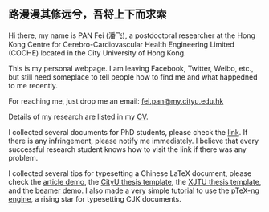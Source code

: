 ## 路漫漫其修远兮，吾将上下而求索

Hi there, my name is PAN Fei (潘飞), a postdoctoral researcher at the Hong Kong Centre for Cerebro-Cardiovascular Health Engineering Limited (COCHE) located in the City University of Hong Kong.

This is my personal webpage. I am leaving Facebook, Twitter, Weibo, etc., but still need someplace to tell people how to find me and what happedned to me recently.

For reaching me, just drop me an email: fei.pan@my.cityu.edu.hk

Details of my research are listed in my [CV](https://raw.githubusercontent.com/fei-pan/fei_pan.github.io/master/FeiPAN_CV.pdf).

I collected several documents for PhD students, please check the [link](https://cryptpad.fr/drive/#/2/drive/view/skD-NRKvP2CLAuXha+b-XwLBAWPCc8Nuyek89eUZ7yg/). If there is any infringement, please notify me immediately. I believe that every successful research student knows how to visit the link if there was any problem.

I collected several tips for typesetting a Chinese LaTeX document, please check the [article demo](https://www.overleaf.com/read/rjjrqfthgzkc), the [CityU thesis template](https://www.overleaf.com/read/mwpbypjxngvh), the [XJTU thesis template](https://www.overleaf.com/read/btmjxpfhjjwy), and the [beamer demo](https://www.overleaf.com/read/gxmhsftsyzbh). I also made a very simple [tutorial](https://raw.githubusercontent.com/fei-pan/fei_pan.github.io/master/pLaTeX-ng.pdf) to use the [pTeX-ng engine](https://github.com/clerkma/ptex-ng), a rising star for typesetting CJK documents.
